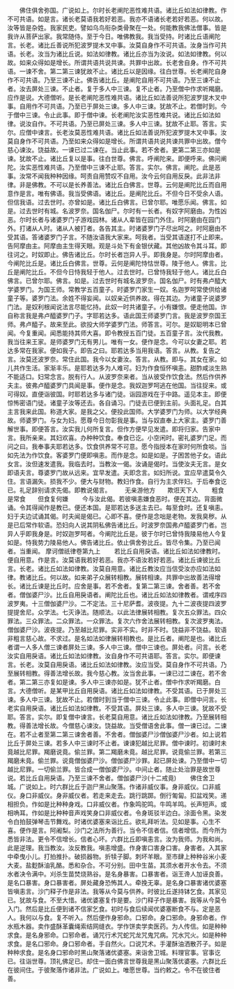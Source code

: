 <!-- { "loadSidebar": true } -->
　　佛住俱舍弥国。广说如上。尔时长老阐陀恶性难共语。诸比丘如法如律教。作不可共语。如是言。诸长老莫语我若好若恶。我亦不语诸长老若好若恶。何以故。汝等皆是杂姓。我家民吏。譬如乌鸟衔杂类骨聚在一处。何能教我佛法僧事。皆是我许从菩萨出家。我常随侍。至于今日。唯佛教我。我当受持。时诸比丘语阐陀言。长老。诸比丘善说所犯波罗提木叉中事。汝莫自身作不可共语。汝身当作可共语。长老。汝当为诸比丘说。如法如律教。诸比丘亦当为汝说。如法如律教。何以故。如来众得如是增长。所谓共语共说共谏。共罪中出故。长老舍自身。作不可共语。一谏不舍。第二第三谏犹故不止。诸比丘以是因缘。往白世尊。长老阐陀自身作不可共语。乃至三谏不止。佛告诸比丘。是阐陀自用不可共语。乃至三谏不止者。汝去屏处三谏。不止者。复于多人中三谏。复不止者。乃至僧中作求听羯磨。应作是说。大德僧听。是长老阐陀恶性难共语。诸比丘如法善说所犯波罗提木叉中事。自用作不可共语。乃至已于屏处三谏。多人中三谏。犹故不止。若僧时到。今于僧中三谏。令止此事。即于僧中谏。长老阐陀汝实恶性难共说。诸比丘如法如律。说汝自作。不可共语。乃至已屏处三谏。多人中三谏。犹故不止耶。答言。实尔。应僧中谏言。长老汝莫恶性难共语。诸比丘如法善说所犯波罗提木叉中事。汝莫自身作不可共语。乃至如来众得如是增长。所谓共语共说共谏共罪中出故。僧今慈心谏汝。饶益故。一谏已过二谏在。当止此事。若不舍者。更第二第三亦如是谏。犹故不止。诸比丘复以是事。往白世尊。佛言。呼阐陀来。即便呼来。佛问阐陀。汝实恶性难共语。乃至僧中三谏不止耶。答言。实尔。佛言。阐陀。此是恶事。汝常不闻我种种因缘。呵责自用赞叹不自用。汝今云何自用反戾。此非法非律。非是佛教。不可以是长养善法。诸比丘白佛言。世尊。云何是阐陀比丘而自用意作是言。唯有佛语。我当受佛语。诸比丘。是阐陀比丘。不但今日不受余人语。但信我语。过去世时。亦曾如是。诸比丘白佛言。已曾尔耶。唯愿乐闻。佛言。如是。过去世时有城。名波罗奈。国名伽尸。尔时有一长者。有奴字阿磨由。为性凶恶。尔时长者与诸婆罗门子游戏园林。诸从人辈皆在园门外住。时阿磨由在园门外。打诸从人时。诸从人被打者。各告其主。时诸婆罗门子尽出呵之。时阿磨由不受其语。答诸婆罗门子言。不随汝语我大家来。呵我者。当受其语遂打不止即来。告阿摩由主。阿摩由主生得天眼。观是斗处下有金银伏藏。其他凶故令其斗耳。即往诃之。时奴即止。佛告诸比丘。尔时长者岂异人乎。即我身是。尔时阿摩由者。今阐陀比丘是。诸比丘白佛言。世尊。云何是阐陀恃怙世尊。陵于他人。佛言。比丘是阐陀比丘。不但今日恃我轻于他人。过去世时。已曾恃我轻于他人。诸比丘白佛言。已曾尔耶。佛言。如是。过去世时有城名波罗奈。国名伽尸。时有弗卢醯大学婆罗门。为国王师。常教学五百童子。时婆罗门家生一奴。名迦罗呵常使供给诸童子等。婆罗门法。余姓不得妄闻。以奴亲近供养故。得在其边。为诸童子说婆罗门法。是奴利根闻说法言尽能忆持。此奴一时共诸童子。小有嫌恨。便走他国。诈自称言我是弗卢醯婆罗门子。字耶若达多。语此国王师婆罗门言。我是波罗奈国王师。弗卢醯子。故来至此。欲投大师学婆罗门法。师答言。可尔。是奴聪明本已曾闻。今复重闻。闻悉能持其师大喜。即令教授五百门徒。五百童子言。汝代我教。我当往来王家。是师婆罗门无有男儿。唯有一女。便作是念。今可以女妻之耶。若达多常在我家。便如我子。即告之曰。耶若达多当用我语。答言。从教。复告之言。汝莫还波罗奈。常住此国。我今以女妻汝。答言。从教。即与。其女在家。如儿共作生活。家渐丰乐。是耶若达多为人难可。妇为作食恒怀嗔恚。甜酢咸淡生熟不能适口。妇常念言。脱有行人。从波罗奈来者。当从彼受作饮食法。然后作供养夫主。彼弗卢醯婆罗门具闻是事。便作是念。我奴迦罗呵逃在他国。当往捉来。或可得奴。直便诣彼国。时耶若达多与诸门徒。诣园游戏在于中路。遥见本主。即便惊怖密语门徒。诸童子汝等还去。各自诵习。门徒去已便到主前。头面礼足。白其主言我来此国。称道大家。是我之父。便投此国师。大学婆罗门为师。以大学经典故。师婆罗门。与女为妇。愿尊今日勿彰我是事。当与奴直奉上大家主。婆罗门善解世事。即便答言。汝实我儿何所复言。但作方便早见发遣。即将归家。告家中言。我所亲来。其妇欢喜。办种种饮食。奉食已讫。小空闲时。密礼婆罗门足。而问之曰。我奉事夫耶若达多。饮食供养常不可意。愿今指授本在家时何所食啖。当如先法为作饮食。客婆罗门便即嗔恚。而作是念。如是如是。子困苦他子女。语此女言。汝但速发遣我。我临去时。当教汝一偈。汝诵是偈时。当使汝夫无言。是女即语夫言。尊婆罗门故从远来。宜早发遣。夫即念言。如妇所说。宜应早遣莫令久住。言语漏失。损我不少。便大与财物。教妇作食。自行为主求伴妇。于后奉食讫已。礼足辞别请求先偈。即教说偈言。
　　无亲游他方　　欺诳天下人
　　粗食是常食　　但食复何嫌
　　今与汝此偈。若彼嗔恚嫌食恶时。便在其边。背面微诵。令其得闻作是教已。便还本国。是耶若达多送主去已。每至食时。还复嗔恚。妇于夫边试诵其偈。时夫闻是偈已。心即不喜。便作是念咄是老物。发我臭秽。从是已后常作软语。恐妇向人说其阴私佛告诸比丘。时波罗奈国弗卢醯婆罗门者。岂异人乎即我身是。时奴迦罗呵者。今阐陀比丘是。彼于尔时已曾恃我陵易他人今复如是。恃我势力陵易他人。佛告诸比丘。依止俱舍弥比丘。皆尽令集。乃至已闻者。当重闻。
摩诃僧祇律卷第九上
　　若比丘自用戾语。诸比丘如法如律教时。便自用意。作是言。汝莫语我若好若恶。我亦不语汝若好若恶。诸比丘谏彼比丘言。长老。诸比丘如法如律教。汝莫自用意。诸比丘教汝应当信受汝亦应如法如律。教诸比丘。何以故。如来弟子众展转相教。展转相谏。共罪中出故善法得增长。诸比丘谏是比丘时。应舍是事。若不舍者。复第二第三谏。舍者善。若不舍者。僧伽婆尸沙。比丘自用戾语者。阐陀比丘也。诸比丘如法如律教者。谓戒序四波罗夷。十三僧伽婆尸沙。二不定法。三十尼萨耆。波夜提。九十二波夜提四波罗提提舍尼。众学法。七灭诤法。随顺法。以此法律展转相教。复次五众罪法。四众罪法。三众罪法。二众罪法。一众罪法。复次六作舍法展转相教。复次波罗夷法。僧伽婆尸沙。波夜提。乃至越比尼罪。实非不实。时非不时。饶益非不饶益。软语非粗言慈心故。不求过。是名如法如律展转相教也。是比丘者。阐陀是也。诸比丘者谓一人多人僧三谏者屏处三谏。多人中三谏。僧中三谏也。屏处者。问言。长老汝实自用戾语。诸比丘如法如律教。汝自身作不可共语耶。答言。实尔。即便谏言。长老。汝莫自用戾语。诸比丘如法如律教。汝应当受。莫自身作不可共语。乃至展转相教。得善法增长故。我今慈心教。汝当舍此事。一谏已过二谏在。若不舍者。第二第三亦复如是谏。多人中三谏亦如是。犹不止者。僧中作求听羯磨。白言。大德僧听。是某甲比丘自用戾语。诸比丘如法如律教。不受其语。已于屏处三谏。多人中三谏。犹故不止。若僧时到当于僧中三谏。令止此事。即僧中问言。长老实自用戾语。诸比丘如法如律教。不受其语。屏处三谏。多人中三谏。犹故不受耶。答言。实尔。即复僧中谏言。长老莫自用意。诸比丘如法如律教。乃至展转相教。得善法增长故。今僧慈心谏汝。饶益故。当受僧语舍此事。僧一谏已过。二谏在。若不止者至第二第三谏舍者善。不舍者。僧伽婆尸沙僧伽婆尸沙者。如上说若比丘于屏处三谏。若多人中三谏时不止者。谏谏犯越比尼罪。僧中谏时。初谏时未竟越比尼罪。羯磨说竟。偷兰罪。第二羯磨未竟。越比尼罪。说竟偷兰罪。若第三羯磨未竟。偷兰罪。说竟僧伽婆尸沙。僧伽婆尸沙罪。起已屏处谏。乃至僧中一切越比尼罪。一切偷兰罪。皆合成一僧伽婆尸沙。中间止者。随止处治罪是故世尊说。若比丘自用戾语。乃至三谏不舍者。僧伽婆尸沙(十二戒竟)
　　佛住舍卫城。广说如上。时六群比丘于迦尸黑山聚落。作诸非威仪事。身非威仪。口非威仪。身口非威仪。身非威仪者。若走来走去。跳行跳踯。倒行匍匐。扣盆戏笑。递相担负。作如是比种种身戏。口非威仪者。作象鸣驼鸣。牛鸣羊鸣。长声短声。或相唃耳。作如是比种种音声戏笑身口非威仪者。令身斑驳半边白。涂面令黑。染发令白拍鼓弹琴击节舞戏。时诸优婆塞来诣比丘。欲礼拜听法。见如是事。心生不喜。便作是言。阿阇梨。沙门之法所为善行。当令不信者信。信者增信。而今所为悉皆非法。更令不信增长。信者心坏。六群比丘即嗔恚言。汝为我师。为我和尚。此是逆理。我当教汝。汝反教我。嗔恚增盛。作身害口害身口害。身害者。入其家中牵曳小儿。打拍推扑。破损器物。折犊子脚。刺坏羊眼。至市肆上种种谷米小麦大麦。盐麨酥油乳酪。悉和杂合。不可分别。田中生苗。其须水者开水令去。不须水者决令满中。刈杀生苗焚烧熟谷。是名身暴害。口暴害者。诣王谗人加诬良善。是名口暴害。身口暴害者。屏处藏身恐怖其人。牵挽无辜。是名身口暴害诸优婆塞皆嗔恚言。沙门释子作是非法。我等从今莫与供养。时彼比丘遂持钵乞食。其家见已。犹故与食。不至大惜。诸优婆塞复作是要。沙门释子作是暴害。我等从今莫令入门。然后是比丘便到诸不信家乞食。初时与食后续闻优婆塞断食不与。定是恶人。我何以与食。复不听入。然后便作身邪命。口邪命。身口邪命。身邪命者。作水瓶木器。卖作盛酥革囊绳索结网缝衣。学作饼卖学卖医药。为人传信。如是种种求食。是名身邪命。口邪命者。诵咒行术咒蛇咒龙咒鬼咒病。咒水咒火。如是种种求食。是名口邪命。身口邪命者。手自然火。口说咒术。手灌酥油洒散芥子。如是种种求食。是名身口邪命时黑山聚落诸优婆塞。来诣舍卫城。料理官事。官事讫已。往诣世尊。顶礼佛足已。却住一面白佛言世尊我是黑山聚落优婆塞。六群比丘在彼间住。于彼聚落作诸非法。广说如上。唯愿世尊。当约敕之。令不在彼住者善。
